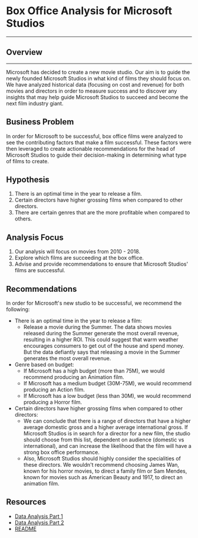 # Box Office Analysis for Microsoft Studios
***

## Overview
***
Microsoft has decided to create a new movie studio. Our aim is to guide the newly founded Microsoft Studios in what kind of films they should focus on. We have analyzed historical data (focusing on cost and revenue) for both movies and directors in order to measure success and to discover any insights that may help guide Microsoft Studios to succeed and become the next film industry giant.

## Business Problem

In order for Microsoft to be successful, box office films were analyzed to see the contributing factors that make a film successful. These factors were then leveraged to create actionable recommendations for the head of Microsoft Studios to guide their decision-making in determining what type of films to create.

## Hypothesis

1. There is an optimal time in the year to release a film.
2. Certain directors have higher grossing films when compared to other directors.
3. There are certain genres that are the more profitable when compared to others.

## Analysis Focus

1. Our analysis will focus on movies from 2010 - 2018.
2. Explore which films are succeeding at the box office.
3. Advise and provide recommendations to ensure that Microsoft Studios' films are successful.


## Recommendations

In order for Microsoft's new studio to be successful, we recommend the following:
- There is an optimal time in the year to release a film:
  - Release a movie during the Summer. The data shows movies released during the Summer generate the most overall revenue, resulting in a higher ROI. This could suggest that warm weather encourages consumers to get out of the house and spend money. But the data defiantly says that releasing a movie in the Summer generates the most overall revenue.
- Genre based on budget:
   - If Microsoft has a high budget (more than 75M), we would recommend producing an Animation film.
   - If Microsoft has a medium budget (30M-75M), we would recommend producing an Action film.
   - If Microsoft has a low budget (less than 30M), we would recommend producing a Horror film.
- Certain directors have higher grossing films when compared to other directors:
   - We can conclude that there is a range of directors that have a higher average domestic gross and a higher average international gross. If Microsoft Studios is in search for a director for a new film, the studio should choose from this list, dependent on audience (domestic vs international), and can increase the likelihood that the film will have a strong box office performance.
   - Also, Microsoft Studios should highly consider the specialities of these directors. We wouldn't recommend choosing James Wan, known for his horror movies, to direct a family film or Sam Mendes, known for movies such as American Beauty and 1917, to direct an animation film.

## Resources

 - <a href="https://github.com/jasonarikupurathu/Phase1_Project/blob/main/Microsoft_Film_Data_Analysis.ipynb" target="_blank">Data Analysis Part 1</a>
 - <a href="https://github.com/jasonarikupurathu/Phase1_Project/blob/main/Microsoft_Film_Data_Analysis_Part_2.ipynb" target="_blank">Data Analysis Part 2</a>
 - <a href="https://github.com/jasonarikupurathu/Phase1_Project/blob/main/README.md" target="_blank">README</a>
